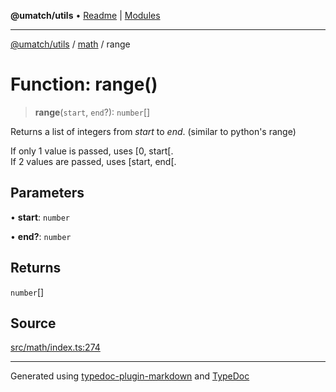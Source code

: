 **@umatch/utils** • [Readme](../../index.md) \| [Modules](../../modules.md)

***

[@umatch/utils](../../modules.md) / [math](../index.md) / range

# Function: range()

> **range**(`start`, `end`?): `number`[]

Returns a list of integers from *start* to *end*.
(similar to python's range)

If only 1 value is passed, uses [0, start[.<br>
If 2 values are passed, uses [start, end[.

## Parameters

• **start**: `number`

• **end?**: `number`

## Returns

`number`[]

## Source

[src/math/index.ts:274](https://github.com/umatch-oficial/utils/blob/ed8915b/src/math/index.ts#L274)

***

Generated using [typedoc-plugin-markdown](https://www.npmjs.com/package/typedoc-plugin-markdown) and [TypeDoc](https://typedoc.org/)
